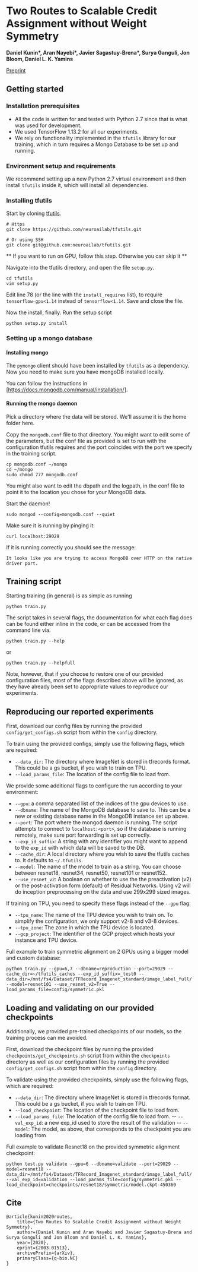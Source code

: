 # Two Routes to Scalable Credit Assignment without Weight Symmetry

**Daniel Kunin\*, Aran Nayebi\*, Javier Sagastuy-Brena\*, Surya Ganguli, Jon Bloom, Daniel L. K. Yamins**

[Preprint](https://arxiv.org/abs/2003.01513)

## Getting started

### Installation prerequisites

- All the code is written for and tested with Python 2.7 since that is what was used for development.
- We used TensorFlow 1.13.2 for all our experiments.
- We rely on functionality implemented in the `tfutils` library for our training, which in turn requires a Mongo Database to be set up and running.

### Environment setup and requirements

We recommend setting up  a new Python 2.7 virtual environment and then install `tfutils` inside it, which will install all dependencies.

### Installing tfutils

Start by cloning [tfutils](https://github.com/neuroailab/tfutils).

```
# Https
git clone https://github.com/neuroailab/tfutils.git

# Or using SSH
git clone git@github.com:neuroailab/tfutils.git
```

** If you want to run on GPU, follow this step. Otherwise you can skip it **

Navigate into the tfutils directory, and open the file `setup.py`.

```
cd tfutils
vim setup.py
```

Edit line 78 (or the line with the `install_requires` list), to require `tensorflow-gpu<1.14` instead of `tensorflow<1.14`.
Save and close the file.

Now the install, finally. Run the setup script

```
python setup.py install
```

### Setting up a mongo database

#### Installing mongo

The `pymongo` client should have been installed by `tfutils` as a dependency.
Now you need to make sure you have mongoDB installed locally.

You can follow the instructions in [https://docs.mongodb.com/manual/installation/].

#### Running the mongo daemon

Pick a directory where the data will be stored.
We'll assume it is the home folder here.

Copy the `mongodb.conf` file to that directory.
You might want to edit some of the parameters, but the conf file as provided is set to run with the configuration tfutils requires and the port coincides with the port we specify in the training script.

```
cp mongodb.conf ~/mongo
cd ~/mongo
sudo chmod 777 mongodb.conf
```

You might also want to edit the dbpath and the logpath, in the conf file to point it to the location you chose for your MongoDB data.

Start the daemon!

```
sudo mongod --config=mongodb.conf --quiet
```

Make sure it is running by pinging it:

```
curl localhost:29029
```

If it is running correctly you should see the message:

```
It looks like you are trying to access MongoDB over HTTP on the native driver port.
```

## Training script

Starting training (in general) is as simple as running

```
python train.py
```

The script takes in several flags, the documentation for what each flag does can be found either inline in the code, or can be accessed from the command line via.

```
python train.py --help
```

or

```
python train.py --helpfull
```

Note, however, that if you choose to restore one of our provided configuration files, most of the flags described above will be ignored, as they have already been set to appropriate values to reproduce our experiments.

## Reproducing our reported experiments

First, download our config files by running the provided `config/get_configs.sh` script from within the `config` directory.

To train using the provided configs, simply use the following flags, which are required:
- `--data_dir`: The directory where ImageNet is stored in tfrecords format. This could be a gs bucket, if you wish to train on TPU.
- `--load_params_file`: The location of the config file to load from.

We provide some additional flags to configure the run according to your environment:
- `--gpu`: a comma separated list of the indices of the gpu devices to use.
- `--dbname`: The name of the MongoDB database to save to. This can be a new or existing database name in the MongoDB instance set up above.
- `--port`: The port where the mongod daemon is running. The script attempts to connect to `localhost:<port>`, so if the database is running remotely, make sure port forwarding is set up correctly.
- `--exp_id_suffix`: A string with any identifier you might want to append to the `exp_id` with which data will be saved to the DB.
- `--cache_dir`: A local directory where you wish to save the tfutils caches to. It defaults to `~/.tfutils`.
- `--model`: The name of the model to train as a string. You can choose between resnet18, resnet34, resnet50, resnet101 or resnet152.
- `--use_resnet_v2`: A boolean on whether to use the the preactivation (v2) or the post-activation form (default) of Residual Networks. Using v2 will do inception preprocessing on the data and use 299x299 sized images.

If training on TPU, you need to specify these flags instead of the `--gpu` flag:
- `--tpu_name`: The name of the TPU device you wish to train on. To simplify the configuration, we only support v2-8 and v3-8 devices.
- `--tpu_zone`: The zone in which the TPU device is located.
- `--gcp_project`: The identifier of the GCP project which hosts your instance and TPU device.

Full example to train symmetric alignment on 2 GPUs using a bigger model and custom database:

```
python train.py --gpu=6,7 --dbname=reproduction --port=29029 --cache_dir=~/tfutils_caches --exp_id_suffix=_test0 --data_dir=/mnt/fs4/Dataset/TFRecord_Imagenet_standard/image_label_full/ --model=resnet101 --use_resnet_v2=True --load_params_file=config/symmetric.pkl
```

## Loading and validating on our provided checkpoints

Additionally, we provided pre-trained checkpoints of our models, so the training process can me avoided.

First, download the checkpoint files by running the provided `checkpoints/get_checkpoints.sh` script from within the `checkpoints` directory as well as our configuration files by running the provided `config/get_configs.sh` script from within the `config` directory.

To validate using the provided checkpoints, simply use the following flags, which are required:
- `--data_dir`: The directory where ImageNet is stored in tfrecords format. This could be a gs bucket, if you wish to train on TPU.
- `--load_checkpoint`: The location of the checkpoint file to load from.
- `--load_params_file`: The location of the config file to load from.
-- `--val_exp_id`: a new exp_id used to store the result of the validation
-- `--model`: The model, as above, that corresponds to the checkpoint you are loading from

Full example to validate Resnet18 on the provided symmetric alignment checkpoint:

```
python test.py validate --gpu=6 --dbname=validate --port=29029 --model=resnet18 --data_dir=/mnt/fs4/Dataset/TFRecord_Imagenet_standard/image_label_full/ --val_exp_id=validation --load_params_file=config/symmetric.pkl --load_checkpoint=checkpoints/resnet18/symmetric/model.ckpt-450360
```

## Cite

```
@article{kunin2020routes,
    title={Two Routes to Scalable Credit Assignment without Weight Symmetry},
    author={Daniel Kunin and Aran Nayebi and Javier Sagastuy-Brena and Surya Ganguli and Jon Bloom and Daniel L. K. Yamins},
    year={2020},
    eprint={2003.01513},
    archivePrefix={arXiv},
    primaryClass={q-bio.NC}
}
```
